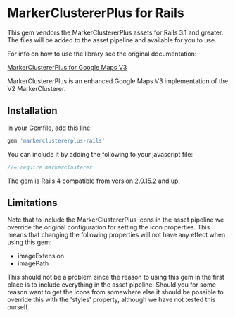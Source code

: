# MarkerClustererPlus for Rails

This gem vendors the MarkerClustererPlus assets for Rails 3.1 and greater.
The files will be added to the asset pipeline and available for you to use.

For info on how to use the library see the original documentation:

[MarkerClustererPlus for Google Maps V3](http://google-maps-utility-library-v3.googlecode.com/svn/tags/markerclustererplus/2.0.16/docs/reference.html)

MarkerClustererPlus is an enhanced Google Maps V3 implementation of the V2 MarkerClusterer.

## Installation

In your Gemfile, add this line:

```ruby
gem 'markerclustererplus-rails'
```

You can include it by adding the following to your javascript file:

```javascript
//= require markerclusterer
```

The gem is Rails 4 compatible from version 2.0.15.2 and up.

## Limitations

Note that to include the MarkerClustererPlus icons in the asset pipeline we override the original configuration for setting the icon properties. This means that changing the following properties will not have any effect when using this gem:

* imageExtension
* imagePath

This should not be a problem since the reason to using this gem in the first place is to include everything in the asset pipeline. Should you for some reason want to get the icons from somewhere else it should be possible to override this with the 'styles' property, although we have not tested this ourself.

